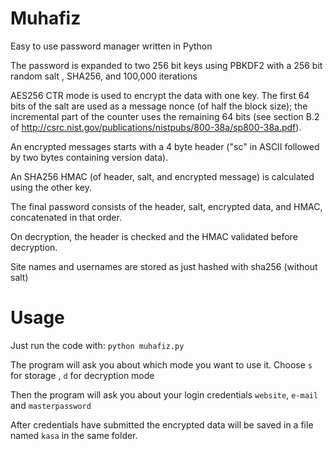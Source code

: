 
# Muhafiz
Easy to use password manager written in Python

The password is expanded to two 256 bit keys using PBKDF2 with a 256 bit random salt , SHA256, and 100,000 iterations 

AES256 CTR mode is used to encrypt the data with one key. The first 64 bits of the salt are used as a message nonce (of half the block size); the incremental part of the counter uses the remaining 64 bits (see section B.2 of http://csrc.nist.gov/publications/nistpubs/800-38a/sp800-38a.pdf).

An encrypted messages starts with a 4 byte header ("sc" in ASCII followed by two bytes containing version data).

An SHA256 HMAC (of header, salt, and encrypted message) is calculated using the other key.

The final password consists of the header, salt, encrypted data, and HMAC, concatenated in that order.

On decryption, the header is checked and the HMAC validated before decryption.

Site names and usernames are stored as just hashed with sha256 (without salt)


# Usage
Just run the code with: `python muhafiz.py`

The program will ask you about which mode you want to use it. Choose `s` for storage , `d` for decryption mode

Then the program will ask you about your login credentials `website`, `e-mail` and `masterpassword`

After credentials have submitted the encrypted data will be saved in a file named `kasa` in the same folder.



